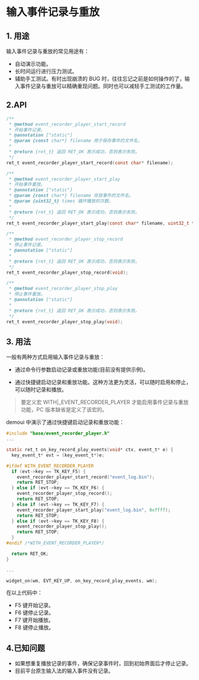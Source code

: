 # 输入事件记录与重放

## 1. 用途

输入事件记录与重放的常见用途有：

* 自动演示功能。
* 长时间运行进行压力测试。
* 辅助手工测试。有时出现崩溃的 BUG 时，往往忘记之前是如何操作的了，输入事件记录与重放可以精确重现问题。同时也可以减轻手工测试的工作量。

## 2.API

```c
/**
 * @method event_recorder_player_start_record
 * 开始事件记录。
 * @annotation ["static"]
 * @param {const char*} filename 用于保存事件的文件名。
 *
 * @return {ret_t} 返回 RET_OK 表示成功，否则表示失败。
 */
ret_t event_recorder_player_start_record(const char* filename);

/**
 * @method event_recorder_player_start_play
 * 开始事件重放。
 * @annotation ["static"]
 * @param {const char*} filename 存放事件的文件名。
 * @param {uint32_t} times 循环播放的次数。
 *
 * @return {ret_t} 返回 RET_OK 表示成功，否则表示失败。
 */
ret_t event_recorder_player_start_play(const char* filename, uint32_t times);

/**
 * @method event_recorder_player_stop_record
 * 停止事件记录。
 * @annotation ["static"]
 *
 * @return {ret_t} 返回 RET_OK 表示成功，否则表示失败。
 */
ret_t event_recorder_player_stop_record(void);

/**
 * @method event_recorder_player_stop_play
 * 停止事件重放。
 * @annotation ["static"]
 *
 * @return {ret_t} 返回 RET_OK 表示成功，否则表示失败。
 */
ret_t event_recorder_player_stop_play(void);
```

## 3. 用法

一般有两种方式启用输入事件记录与重放：

* 通过命令行参数启动记录或重放功能(目前没有提供示例)。

* 通过快捷键启动记录和重放功能。这种方法更为灵活，可以随时启用和停止，可以随时记录和播放。

> 要定义宏 WITH|_EVENT\_RECORDER\_PLAYER 才能启用事件记录与重放功能，PC 版本缺省是定义了该宏的。

demoui 中演示了通过快捷键启动记录和重放功能：

```c 
#include "base/event_recorder_player.h"
...

static ret_t on_key_record_play_events(void* ctx, event_t* e) {
  key_event_t* evt = (key_event_t*)e;

#ifdef WITH_EVENT_RECORDER_PLAYER
  if (evt->key == TK_KEY_F5) {
    event_recorder_player_start_record("event_log.bin");
    return RET_STOP;
  } else if (evt->key == TK_KEY_F6) {
    event_recorder_player_stop_record();
    return RET_STOP;
  } else if (evt->key == TK_KEY_F7) {
    event_recorder_player_start_play("event_log.bin", 0xffff);
    return RET_STOP;
  } else if (evt->key == TK_KEY_F8) {
    event_recorder_player_stop_play();
    return RET_STOP;
  }
#endif /*WITH_EVENT_RECORDER_PLAYER*/

  return RET_OK;
}

...

widget_on(wm, EVT_KEY_UP, on_key_record_play_events, wm);

```

在以上代码中：

* F5 键开始记录。
* F6 键停止记录。
* F7 键开始播放。
* F8 键停止播放。

## 4.已知问题

* 如果想重复播放记录的事件，确保记录事件时，回到初始界面后才停止记录。
* 目前平台原生输入法的输入事件没有记录。